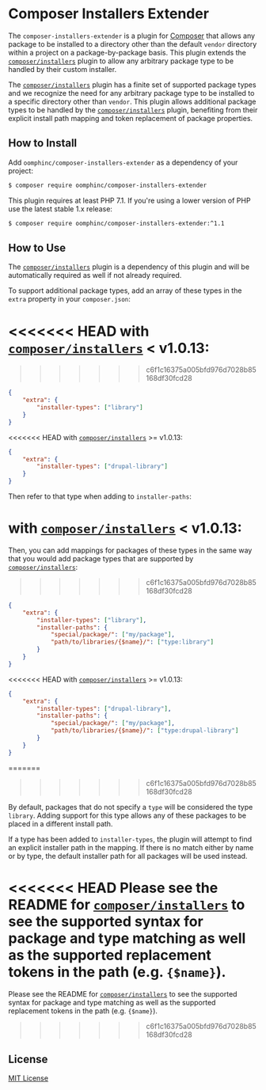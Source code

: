 # Composer Installers Extender

The `composer-installers-extender` is a plugin for [Composer][] that allows
any package to be installed to a directory other than the default `vendor`
directory within a project on a package-by-package basis. This plugin extends
the [`composer/installers`][] plugin to allow any arbitrary package type to be
handled by their custom installer.

The [`composer/installers`][] plugin has a finite set of supported package types
and we recognize the need for any arbitrary package type to be installed to a
specific directory other than `vendor`. This plugin allows additional package
types to be handled by the [`composer/installers`][] plugin, benefiting from
their explicit install path mapping and token replacement of package properties.

## How to Install

Add `oomphinc/composer-installers-extender` as a dependency of your project:

```bash
$ composer require oomphinc/composer-installers-extender
```

This plugin requires at least PHP 7.1. If you're using a lower version of PHP
use the latest stable 1.x release:

```bash
$ composer require oomphinc/composer-installers-extender:^1.1
```

## How to Use

The [`composer/installers`][] plugin is a dependency of this plugin and will be
automatically required as well if not already required.

To support additional package types, add an array of these types in the
`extra` property in your `composer.json`:

<<<<<<< HEAD
with [`composer/installers`][] < v1.0.13:
=======
>>>>>>> c6f1c16375a005bfd976d7028b85168df30fcd28
```json
{
    "extra": {
        "installer-types": ["library"]
    }
}
```
<<<<<<< HEAD
with [`composer/installers`][] >= v1.0.13:
```json
{
    "extra": {
        "installer-types": ["drupal-library"]
    }
}
```
Then refer to that type when adding to `installer-paths`:

with [`composer/installers`][] < v1.0.13:
=======

Then, you can add mappings for packages of these types in the same way that you
would add package types that are supported by [`composer/installers`][]:

>>>>>>> c6f1c16375a005bfd976d7028b85168df30fcd28
```json
{
    "extra": {
        "installer-types": ["library"],
        "installer-paths": {
            "special/package/": ["my/package"],
            "path/to/libraries/{$name}/": ["type:library"]
        }
    }
}
```
<<<<<<< HEAD
with [`composer/installers`][] >= v1.0.13:
```json
{
    "extra": {
        "installer-types": ["drupal-library"],
        "installer-paths": {
            "special/package/": ["my/package"],
            "path/to/libraries/{$name}/": ["type:drupal-library"]
        }
    }
}
```
=======
>>>>>>> c6f1c16375a005bfd976d7028b85168df30fcd28

By default, packages that do not specify a `type` will be considered the type
`library`. Adding support for this type allows any of these packages to be
placed in a different install path.

If a type has been added to `installer-types`, the plugin will attempt to find
an explicit installer path in the mapping. If there is no match either by name
or by type, the default installer path for all packages will be used instead.

<<<<<<< HEAD
**Please see the README for [`composer/installers`][] to see the supported syntax
for package and type matching as well as the supported replacement tokens in
the path (e.g. `{$name}`).**
=======
Please see the README for [`composer/installers`][] to see the supported syntax
for package and type matching as well as the supported replacement tokens in
the path (e.g. `{$name}`).
>>>>>>> c6f1c16375a005bfd976d7028b85168df30fcd28

## License

[MIT License][]

[Composer]: https://getcomposer.org
[`composer/installers`]: https://github.com/composer/installers
[MIT License]: LICENSE
